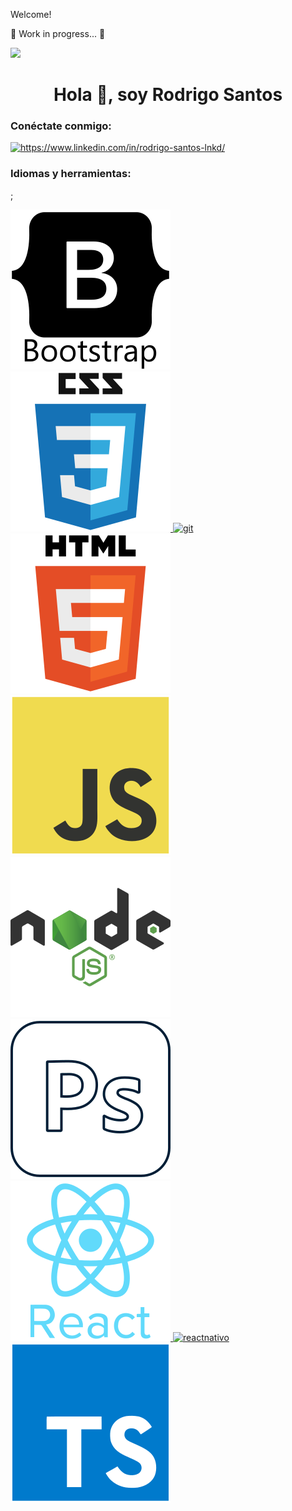 Welcome!

🚧 Work in progress... 🚧

   <p align="left">
   <img src="https://img.shields.io/badge/STATUS-EN%20DESAROLLO-green">
   </p>

<h1 align="center">Hola 👋, soy Rodrigo Santos</h1>
<h3 align="left"> Conéctate conmigo:</h3>
<p align="left">
<a href="https://linkedin .com/in/https://www.linkedin.com/in/rodrigo-santos-lnkd/" target="en blanco"><img align="centro" src="https://raw.githubusercontent.com/rahuldkjain/github-profile-readme-generator/master/src/images/icons/Social/linked-in-alt.svg" alt="https://www.linkedin.com/in/rodrigo-santos-lnkd/" altura = "30" ancho = "40" /></a>
</p>

<h3 align="left">Idiomas y herramientas:</h3> ;
<p align="izquierda"> <a href="https://getbootstrap.com" objetivo = "_blank" rel="noreferrer"> <img src="https://raw.githubusercontent.com/devicons/devicon/master/icons/bootstrap/bootstrap-plain-wordmark.svg" alt="arranque" ancho = "40" altura="40"/> </a> <a href="https://www.w3schools.com/css/" objetivo = "_blank" rel="noreferrer"> <img src="https://raw.githubusercontent.com/devicons/devicon/master/icons/css3/css3-original-wordmark.svg" alt="css3" ancho = "40" altura="40"/> </a> <a href="https://git-scm.com/" objetivo = "_blank" rel="noreferrer"> <img src="https://www.vectorlogo.zone/logos/git-scm/git-scm-icon.svg" alt="git" ancho = "40" altura="40"/> </a> <a href="https://www.w3.org/html/" objetivo = "_blank" rel="noreferrer"> <img src="https://raw.githubusercontent.com/devicons/devicon/master/icons/html5/html5-original-wordmark.svg" alt="html5" ancho = "40" altura="40"/> </a> <a href="https://developer.mozilla.org/en-US/docs/Web/JavaScript" objetivo = "_blank" rel="noreferrer"> <img src="https://raw.githubusercontent.com/devicons/devicon/master/icons/javascript/javascript-original.svg" alt="javascript" ancho = "40" altura="40"/> </a> <a href="https://nodejs.org" objetivo = "_blank" rel="noreferrer"> <img src="https://raw.githubusercontent.com/devicons/devicon/master/icons/nodejs/nodejs-original-wordmark.svg" alt="nodejs" ancho = "40" altura="40"/> </a> <a href="https://www.photoshop.com/es" objetivo = "_blank" rel="noreferrer"> <img src="https://raw.githubusercontent.com/devicons/devicon/master/icons/photoshop/photoshop-line.svg" alt="photoshop" ancho = "40" altura="40"/> </a> <a href="https://reactjs.org/" objetivo = "_blank" rel="noreferrer"> <img src="https://raw.githubusercontent.com/devicons/devicon/master/icons/react/react-original-wordmark.svg" alt="reaccionar" ancho = "40" altura="40"/> </a> <a href="https://reactnative.dev/" objetivo = "_blank" rel="noreferrer"> <img src="https://reactnative.dev/img/header_logo.svg" alt="reactnativo" ancho = "40" altura="40"/> </a> <a href="https://www.typescriptlang.org/" objetivo = "_blank" rel="noreferrer"> <img src="https://raw.githubusercontent.com/devicons/devicon/master/icons/typescript/typescript-original.svg" alt="mecanografiado" ancho = "40" altura="40"/> </a> </p>
